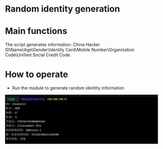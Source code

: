 # Random identity generation

# Main functions

The script generates information: China Hacker ID\Name\Age\Gender\Identity Card\Mobile Number\Organization Code\Unified Social Credit Code.

# How to operate

+ Run the module to generate random identity information

![1625192449618-82559ec6-cc9d-4052-bc82-1a72e86513d8.webp](./img/V_VnaYHuT4QbLZ1z/1625192449618-82559ec6-cc9d-4052-bc82-1a72e86513d8-148280.webp)


